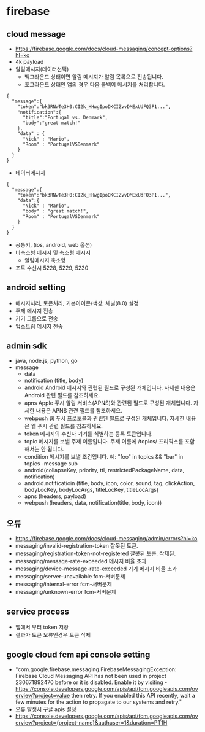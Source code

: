 # firebase

<!--
description = 정리자료
tag = programming, android, firebase, fcm, cloud-message
-->

## cloud message
- https://firebase.google.com/docs/cloud-messaging/concept-options?hl=ko
- 4k payload
- 알림메시지(데이터선택)
    - 백그라운드 상태이면 알림 메시지가 알림 목록으로 전송됩니다.
    - 포그라운드 상태인 앱의 경우 다음 콜백이 메시지를 처리합니다.

```
{
  "message":{
    "token":"bk3RNwTe3H0:CI2k_HHwgIpoDKCIZvvDMExUdFQ3P1...",
    "notification":{
      "title":"Portugal vs. Denmark",
      "body":"great match!"
    },
    "data" : {
      "Nick" : "Mario",
      "Room" : "PortugalVSDenmark"
    }
  }
}
```

- 데이터메시지

```
{
  "message":{
    "token":"bk3RNwTe3H0:CI2k_HHwgIpoDKCIZvvDMExUdFQ3P1...",
    "data":{
      "Nick" : "Mario",
      "body" : "great match!",
      "Room" : "PortugalVSDenmark"
    }
  }
}
```
- 공통키, (ios, android, web 옵션)
- 비축소형 메시지 및 축소형 메시지
    - 알림메시지 축소형
- 포트 수신시 5228, 5229, 5230

## android setting
- 메시지처리, 토큰처리, 기본아이콘/색상, 채널(8.0) 설정
- 주제 메시지 전송
- 기기 그룹으로 전송
- 업스트림 메시지 전송

## admin sdk
- java, node.js, python, go
- message
    - data
    - notification (title, body)
    - android	Android 메시지와 관련된 필드로 구성된 개체입니다. 자세한 내용은 Android 관련 필드를 참조하세요.
    - apns	Apple 푸시 알림 서비스(APNS)와 관련된 필드로 구성된 개체입니다. 자세한 내용은 APNS 관련 필드를 참조하세요.
    - webpush	웹 푸시 프로토콜과 관련된 필드로 구성된 개체입니다. 자세한 내용은 웹 푸시 관련 필드를 참조하세요.
    - token	메시지의 수신자 기기를 식별하는 등록 토큰입니다.
    - topic	메시지를 보낼 주제 이름입니다. 주제 이름에 /topics/ 프리픽스를 포함해서는 안 됩니다.
    - condition	메시지를 보낼 조건입니다. 예: "foo" in topics && "bar" in topics
-message sub
    - android(collapseKey, priority, ttl, restrictedPackageName, data, notification)
    - android.notificatioin (title, body, icon, color, sound, tag, clickAction, bodyLocKey, bodyLocArgs, titleLocKey, titleLocArgs)
    - apns (headers, payload)
    - webpush (headers, data, notification(title, body, icon))
  
## 오류
- https://firebase.google.com/docs/cloud-messaging/admin/errors?hl=ko
- messaging/invalid-registration-token 잘못된 토큰.
- messaging/registration-token-not-registered 잘못된 토큰. 삭제된.
- messaging/message-rate-exceeded 메시지 비율 초과
- messaging/device-message-rate-exceeded 기기 메시지 비율 초과
- messaging/server-unavailable fcm-서버문제
- messaging/internal-error fcm-서버문제
- messaging/unknown-error fcm-서버문제

## service process
- 앱에서 부터 token 저장
- 결과가 토큰 오류인경우 토큰 삭제

## google cloud fcm api console setting
- "com.google.firebase.messaging.FirebaseMessagingException: Firebase Cloud Messaging API has not been used in project 230671892470 before or it is disabled. Enable it by visiting - https://console.developers.google.com/apis/api/fcm.googleapis.com/overview?project=value then retry. If you enabled this API recently, wait a few minutes for the action to propagate to our systems and retry."
- 오류 발생시 구글 apis 설정
- https://console.developers.google.com/apis/api/fcm.googleapis.com/overview?project={project-name}&authuser=1&duration=PT1H
